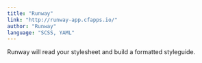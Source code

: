 ```yaml
---
title: "Runway"
link: "http://runway-app.cfapps.io/"
author: "Runway"
language: "SCSS, YAML"
---
```


Runway will read your stylesheet and build a formatted styleguide.

